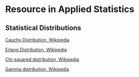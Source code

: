 # Resource in Applied Statistics

## Statistical Distributions

[Cauchy Distribution, Wikipedia](https://en.wikipedia.org/wiki/Cauchy_distribution)

[Erlang Distribution, Wikipedia](https://en.wikipedia.org/wiki/Erlang_distribution)

[Chi-squared distribution, Wikipedia](https://en.wikipedia.org/wiki/Chi-squared_distribution)

[Gamma distribution, Wikipedia](https://en.wikipedia.org/wiki/Gamma_distribution)
